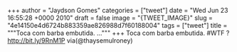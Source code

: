 
+++
author = "Jaydson Gomes"
categories = ["tweet"]
date = "Wed Jun 23 16:55:28 +0000 2010"
draft = false
image = "{TWEET_IMAGE}"
slug = "4e14150e4d6724b883359ae826988d7f60188004"
tags = ["tweet"]
title = """Toca com barba embutida. ..."""
+++
Toca com barba embutida. #WTF ? http://bit.ly/9RnM1P via(@thaysemulroney)
